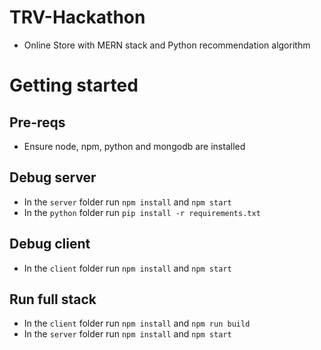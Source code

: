 # TRV-Hackathon

- Online Store with MERN stack and Python recommendation algorithm

# Getting started

## Pre-reqs

- Ensure node, npm, python and mongodb are installed

## Debug server

- In the `server` folder run `npm install` and `npm start`
- In the `python` folder run `pip install -r requirements.txt`

## Debug client

- In the `client` folder run `npm install` and `npm start`

## Run full stack

- In the `client` folder run `npm install` and `npm run build`
- In the `server` folder run `npm install` and `npm start`
